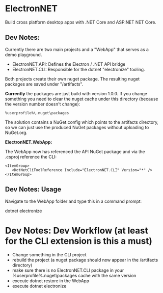 # ElectronNET
Build cross platform desktop apps with .NET Core and ASP.NET NET Core.

## Dev Notes:

Currently there are two main projects and a "WebApp" that serves as a demo playground.

* ElectronNET.API: Defines the Electron / .NET API bridge
* ElectronNET.CLI: Responsible for the dotnet "electronize" tooling.

Both projects create their own nuget package. The resulting nuget packages are saved under "/artifacts".

__Currently__ the packages are just build with version 1.0.0. If you change something you need to clear the nuget cache under this directory (because the version number doesn't change):

    %userprofile%\.nuget\packages

The solution contains a NuGet.config which points to the artifacts directory, so we can just use the produced NuGet packages without uploading to NuGet.org.

__ElectronNET.WebApp:__

The WebApp now has referenced the API NuGet package and via the .csproj reference the CLI:

    <ItemGroup>
       <DotNetCliToolReference Include="ElectronNET.CLI" Version="*" />
    </ItemGroup>

## Dev Notes: Usage

Navigate to the WebApp folder and type this in a command prompt:

   dotnet electronize
   
# Dev Notes: Dev Workflow (at least for the CLI extension is this a must)

* Change something in the CLI project
* rebuild the project (a nuget package should now appear in the /artifacts directory)
* make sure there is no ElectronNET.CLI package in your %userprofile%\.nuget\packages cache with the same version 
* execute dotnet restore in the WebApp
* execute dotnet electronize
